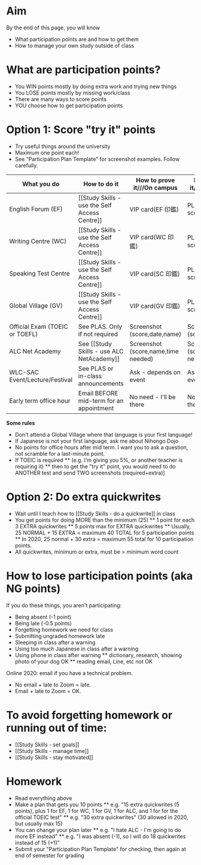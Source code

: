 # Aim
By the end of this page, you will know
* What participation points are and how to get them
* How to manage your own study outside of class

# What are participation points?
* You WIN points mostly by doing extra work and trying new things
* You LOSE points mostly by missing work/class 
* There are many ways to score points 
* YOU choose how to get participation points



# Option 1: Score "try it" points
* Try useful things around the university
* Maximum one point each!
* See "Participation Plan Template" for screenshot examples. Follow carefully. 

What you do                     |How to do it                                   |How to prove it///On campus 		|How to prove it///<red>Online 2020</red>
--------------------------------|---------------                                |----------------					|-------------------------
English Forum (EF)              |[[Study Skills - use the Self Access Centre]]  |VIP card(EF 印鑑) 	                |PLAS booking screenshot
Writing Centre (WC)             |[[Study Skills - use the Self Access Centre]]  |VIP card(WC 印鑑)                 	|PLAS booking screenshot
Speaking Test Centre            |[[Study Skills - use the Self Access Centre]]  |VIP card(SC 印鑑)                	|PLAS booking screenshot
Global Village (GV)             |[[Study Skills - use the Self Access Centre]]  |VIP card(GV 印鑑)                	|PLAS booking screenshot
Official Exam (TOEIC or TOEFL)  |See PLAS. Only if not required                 |Screenshot (score,date,name) 		|Screenshot (score,date,name)   
<red>ALC Net Academy</red>      |See [[Study Skills - use ALC NetAcademy]]      |Screenshot (score,name,time needed)|Screenshot (score,name,time needed)  
WLC-SAC Event/Lecture/Festival  |See PLAS or in-class announcements             |Ask - depends on event             |Ask - depends on event       
<red>Early term </red>office hour|Email BEFORE mid-term for an appointment      |No need - I'll be there            |No need - I'll be there    

__Some rules__
* Don't attend a Global Village where that language is your first language!
* If Japanese is not your first language, ask me about Nihongo Dojo
* No points for office hours after mid term. I want you to ask a question, not scramble for a last-minute point. 
* <red>If TOEIC is required </red>
** (e.g. I'm giving you 5%, or another teacher is requiring it)
** then to get the "try it" point, you would need to do ANOTHER test and send TWO screenshots (required+extra)]


# Option 2: Do extra quickwrites
* Wait until I teach how to [[Study Skills - do a quickwrite]] in class
* You get points for doing MORE than the minimum (25)
** 1 point for each 3 EXTRA quickwrites
** 5 points max for EXTRA quickwrites
** <red>Usually,</red> 25 NORMAL + 15 EXTRA = maximum 40 TOTAL for 5 participation points
** <red> In 2020</red>, 25 normal + 30 extra = maximum 55 total for 10 participation points. 
* All quickwrites, minimum or extra, must be > minimum word count


# How to lose participation points (aka NG points)
If you do these things, you aren't participating:
* Being absent (-1 point)
* Being late (-0.5 points)
* Forgetting homework we need for class
* Submitting ungraded homework late
* Sleeping in class after a warning
* Using too much Japanese in class after a warning
* Using phone in class after warning
** dictionary, research, showing photo of your dog OK
** reading email, Line, etc not OK

<red> Online 2020: </red> email if you have a technical problem. 
* No email + late to Zoom = late. 
* Email + late to Zoom = OK.

# To avoid forgetting homework or running out of time:
* [[Study Skills - set goals]]
* [[Study Skills - manage time]]
* [[Study Skills - stay motivated]]


# Homework 
* Read everything above
* Make a plan that gets you 10 points
** e.g.  "15 extra quickwrites (5 points), plus 1 for EF, 1 for  WC, 1 for  GV, 1 for  ALC, and 1 for  for the official TOEIC test"
** e.g.  "30 extra quickwrites" (30 allowed in 2020, but usually max 15)
* You can change your plan later 
** e.g. "I hate ALC - I'm going to do more EF instead"
** e.g. "I was absent (-1), so I will do 18 quickwrites instead of 15 (+1)"
* Submit your "Participation Plan Template" for checking, then again at end of semester for grading
